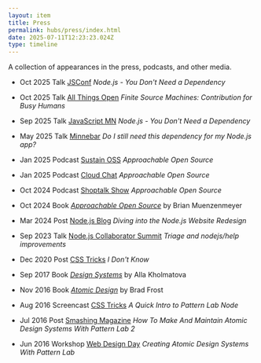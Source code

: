 ```yaml
---
layout: item
title: Press
permalink: hubs/press/index.html
date: 2025-07-11T12:23:23.024Z
type: timeline
---
```


A collection of appearances in the press, podcasts, and other media.

- <span class="date">Oct 2025</span> <span class="chip">Talk</span> [JSConf](https://openjsf.org/blog/jsconf-25-speakers-announced) _Node.js - You Don't Need a Dependency_

- <span class="date">Oct 2025</span> <span class="chip">Talk</span> [All Things Open](https://2025.allthingsopen.org/sessions/finite-source-machines-contribution-for-busy-humans) _Finite Source Machines: Contribution for Busy Humans_

- <span class="date">Sep 2025</span> <span class="chip">Talk</span> [JavaScript MN](https://www.meetup.com/javascriptmn/events/309201511/) _Node.js - You Don't Need a Dependency_

- <span class="date">May 2025</span> <span class="chip">Talk</span> [Minnebar](https://sessions.minnestar.org/sessions/1812) _Do I still need this dependency for my Node.js app?_

- <span class="date">Jan 2025</span> <span class="chip">Podcast</span> [Sustain OSS](https://podcast.sustainoss.org/262) _Approachable Open Source_

- <span class="date">Jan 2025</span> <span class="chip">Podcast</span> [Cloud Chat](https://cloudchat.tech/2025/01/0017-the-source-is-with-us/) _Approachable Open Source_

- <span class="date">Oct 2024</span> <span class="chip">Podcast</span> [Shoptalk Show](https://shoptalkshow.com/637/) _Approachable Open Source_

- <span class="date">Oct 2024</span> <span class="chip chip--hot">Book</span> _[Approachable Open Source](https://approachableopensource.com/)_ by Brian Muenzenmeyer

- <span class="date">Mar 2024</span> <span class="chip">Post</span> [Node.js Blog](https://nodejs.org/en/blog/announcements/diving-into-the-nodejs-website-redesign) _Diving into the Node.js Website Redesign_

- <span class="date">Sep 2023</span> <span class="chip">Talk</span> [Node.js Collaborator Summit](https://github.com/nodejs/admin/issues/830) _Triage and nodejs/help improvements_

- <span class="date">Dec 2020</span> <span class="chip">Post</span> [CSS Tricks](https://css-tricks.com/i-dont-know/) _I Don't Know_

- <span class="date">Sep 2017</span> <span class="chip">Book</span> _[Design Systems](https://www.smashingmagazine.com/design-systems-book/)_ by Alla Kholmatova

- <span class="date">Nov 2016</span> <span class="chip">Book</span> _[Atomic Design](https://atomicdesign.bradfrost.com/)_ by Brad Frost

- <span class="date">Aug 2016</span> <span class="chip">Screencast</span> [CSS Tricks](https://css-tricks.com/videos/149-quick-intro-pattern-lab-node-brian-muenzenmeyer/) _A Quick Intro to Pattern Lab Node_

- <span class="date">Jul 2016</span> <span class="chip">Post</span> [Smashing Magazine](https://www.smashingmagazine.com/2016/07/building-maintaining-atomic-design-systems-pattern-lab/) _How To Make And Maintain Atomic Design Systems With Pattern Lab 2_

- <span class="date">Jun 2016</span> <span class="chip">Workshop</span> [Web Design Day](https://webdesignday.com/atomic-design-workshop.html) _Creating Atomic Design Systems With Pattern Lab_

